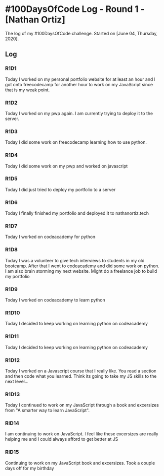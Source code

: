 # #100DaysOfCode Log - Round 1 - [Nathan Ortiz]

The log of my #100DaysOfCode challenge. Started on [June 04, Thursday, 2020].

## Log


### R1D1 
Today I worked on my personal portfolio website for at least an hour and I got onto freecodecamp for another 
hour to work on my JavaScript since that is my weak point.

### R1D2
Today I worked on my pwp again. I am currently trying to deploy it to the server. 

### R1D3
Today I did some work on freecodecamp learning how to use python.

### R1D4
Today I did some work on my pwp and worked on javascript

### R1D5
Today I did just tried to deploy my portfolio to a server

### R1D6
Today I finally finished my portfolio and deployed it to nathanortiz.tech

### R1D7
Today I worked on codeacademy for python

### R1D8

Today I was a volunteer to give tech interviews to students in my old bootcamp. After that I went to codeacademy 
and did some work on python. I am also brain storming my next website. Might do a freelance job to build my portfolio

### R1D9
Today I worked on codeacademy to learn python

### R1D10
Today I decided to keep working on learning python on codeacademy

### R1D11
Today I decided to keep working on learning python on codeacademy

### R1D12
Today I worked on a Javascript course that I really like. You read a section and then code what you learned. Think
its going to take my JS skills to the next level...

### R1D13
Today I continued to work on my JavaScript through a book and excersizes from "A smarter way to learn JavaScript".

### RID14
I am continuing to work on JavaScript. I feel like these excersizes are really helping me and I could always afford
to get better at JS

### RID15
Continuing to work on my JavaScript book and excersizes. Took a couple days off for my birthday